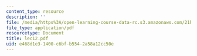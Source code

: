 ```yaml
---
content_type: resource
description: ''
file: /media/https%3A/open-learning-course-data-rc.s3.amazonaws.com/21h-580-from-the-silk-road-to-the-great-game-china-russia-and-central-eurasia-fall-2003/e468d1e31400c6bfb5542a58a12cc50e_lec12.pdf
file_type: application/pdf
resourcetype: Document
title: lec12.pdf
uid: e468d1e3-1400-c6bf-b554-2a58a12cc50e
---
```

